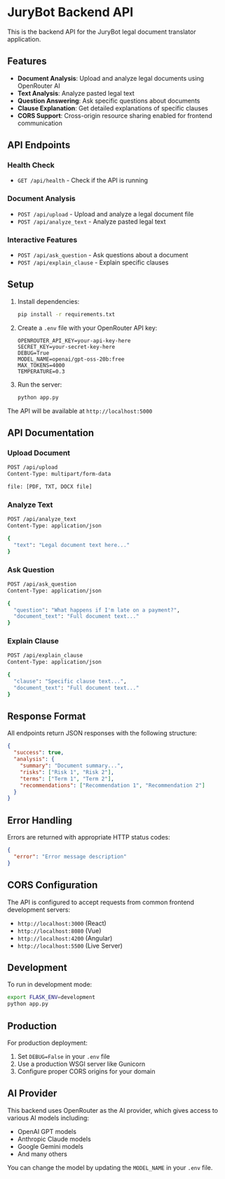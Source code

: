 # JuryBot Backend API

This is the backend API for the JuryBot legal document translator application.

## Features

- **Document Analysis**: Upload and analyze legal documents using OpenRouter AI
- **Text Analysis**: Analyze pasted legal text
- **Question Answering**: Ask specific questions about documents
- **Clause Explanation**: Get detailed explanations of specific clauses
- **CORS Support**: Cross-origin resource sharing enabled for frontend communication

## API Endpoints

### Health Check
- `GET /api/health` - Check if the API is running

### Document Analysis
- `POST /api/upload` - Upload and analyze a legal document file
- `POST /api/analyze_text` - Analyze pasted legal text

### Interactive Features
- `POST /api/ask_question` - Ask questions about a document
- `POST /api/explain_clause` - Explain specific clauses

## Setup

1. Install dependencies:
   ```bash
   pip install -r requirements.txt
   ```

2. Create a `.env` file with your OpenRouter API key:
   ```
   OPENROUTER_API_KEY=your-api-key-here
   SECRET_KEY=your-secret-key-here
   DEBUG=True
   MODEL_NAME=openai/gpt-oss-20b:free
   MAX_TOKENS=4000
   TEMPERATURE=0.3
   ```

3. Run the server:
   ```bash
   python app.py
   ```

The API will be available at `http://localhost:5000`

## API Documentation

### Upload Document
```bash
POST /api/upload
Content-Type: multipart/form-data

file: [PDF, TXT, DOCX file]
```

### Analyze Text
```bash
POST /api/analyze_text
Content-Type: application/json

{
  "text": "Legal document text here..."
}
```

### Ask Question
```bash
POST /api/ask_question
Content-Type: application/json

{
  "question": "What happens if I'm late on a payment?",
  "document_text": "Full document text..."
}
```

### Explain Clause
```bash
POST /api/explain_clause
Content-Type: application/json

{
  "clause": "Specific clause text...",
  "document_text": "Full document text..."
}
```

## Response Format

All endpoints return JSON responses with the following structure:

```json
{
  "success": true,
  "analysis": {
    "summary": "Document summary...",
    "risks": ["Risk 1", "Risk 2"],
    "terms": ["Term 1", "Term 2"],
    "recommendations": ["Recommendation 1", "Recommendation 2"]
  }
}
```

## Error Handling

Errors are returned with appropriate HTTP status codes:

```json
{
  "error": "Error message description"
}
```

## CORS Configuration

The API is configured to accept requests from common frontend development servers:
- `http://localhost:3000` (React)
- `http://localhost:8080` (Vue)
- `http://localhost:4200` (Angular)
- `http://localhost:5500` (Live Server)

## Development

To run in development mode:
```bash
export FLASK_ENV=development
python app.py
```

## Production

For production deployment:
1. Set `DEBUG=False` in your `.env` file
2. Use a production WSGI server like Gunicorn
3. Configure proper CORS origins for your domain

## AI Provider

This backend uses OpenRouter as the AI provider, which gives access to various AI models including:
- OpenAI GPT models
- Anthropic Claude models
- Google Gemini models
- And many others

You can change the model by updating the `MODEL_NAME` in your `.env` file.
